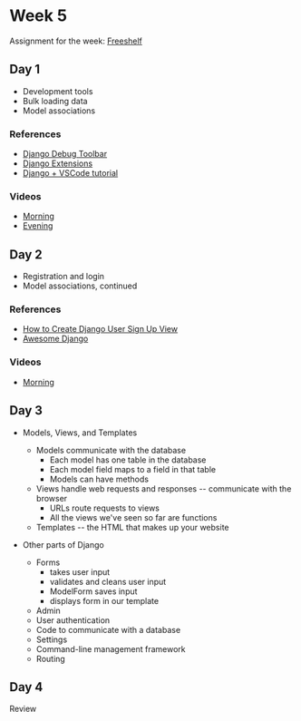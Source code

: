 # Week 5

Assignment for the week: [Freeshelf](https://classroom.github.com/a/UXCS3iw2)

## Day 1

- Development tools
- Bulk loading data
- Model associations

### References

- [Django Debug Toolbar](https://django-debug-toolbar.readthedocs.io/en/latest/)
- [Django Extensions](https://django-extensions.readthedocs.io/en/latest/)
- [Django + VSCode tutorial](https://code.visualstudio.com/docs/python/tutorial-django)

### Videos

- [Morning](https://drive.google.com/file/d/1k_ubmFFrBsdIs636dYEgJwrasrwxtz9r/view)
- [Evening](https://drive.google.com/file/d/11-tfuhcE4KLldp_tnCFmQ6Y9OQYtYFkJ/view)

## Day 2

- Registration and login
- Model associations, continued

### References

- [How to Create Django User Sign Up View](https://simpleisbetterthancomplex.com/tutorial/2017/02/18/how-to-create-user-sign-up-view.html)
- [Awesome Django](http://awesome-django.com/)

### Videos

- [Morning](https://drive.google.com/file/d/1jOe12er5B9bl5WaGNHCE9EBh2nRhEBXc/view)

## Day 3

- Models, Views, and Templates

  - Models communicate with the database
    - Each model has one table in the database
    - Each model field maps to a field in that table
    - Models can have methods
  - Views handle web requests and responses -- communicate with the browser
    - URLs route requests to views
    - All the views we've seen so far are functions
  - Templates -- the HTML that makes up your website

- Other parts of Django

  - Forms
    - takes user input
    - validates and cleans user input
    - ModelForm saves input
    - displays form in our template
  - Admin
  - User authentication
  - Code to communicate with a database
  - Settings
  - Command-line management framework
  - Routing

## Day 4

Review
